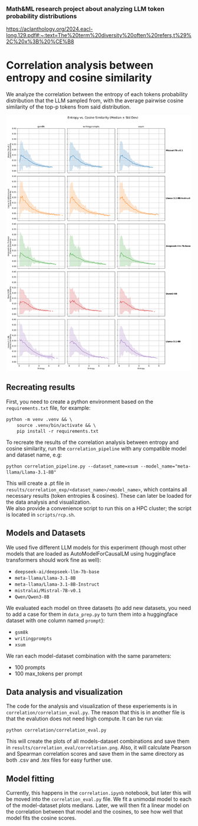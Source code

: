 ### Math&ML research project about analyzing LLM token probability distributions


https://aclanthology.org/2024.eacl-long.129.pdf#:~:text=The%20term%20diversity%20often%20refers,t%29%2C%20x%3B%20%CE%B8

# Correlation analysis between entropy and cosine similarity
We analyze the correlation between the entropy of each tokens probability distribution that the LLM sampled from, with the average pairwise cosine similarity of the top-p tokens from said distribution.

![Plots of correlation](correlation_eval/correlation.png)

## Recreating results
First, you need to create a python environment based on the ```requirements.txt``` file, for example:
```
python -m venv .venv && \
    source .venv/bin/activate && \
    pip install -r requirements.txt 
```
To recreate the results of the correlation analysis between entropy and cosine similarity, run the ```correlation_pipeline``` with any compatible model and dataset name, e.g: 
```
python correlation_pipeline.py --dataset_name=xsum --model_name="meta-llama/Llama-3.1-8B"
```
This will create a .pt file in ```results/correlation_exp/<dataset_name>/<model_name>```, which contains all necessary results (token entropies & cosines).
These can later be loaded for the data analysis and visualization.  
We also provide a convenience script to run this on a HPC cluster; the script is located in ```scripts/rcp.sh```.

## Models and Datasets
We used five different LLM models for this experiment (though most other models that are loaded as AutoModelForCausalLM using huggingface transformers should work fine as well): 
* ```deepseek-ai/deepseek-llm-7b-base```
* ```meta-llama/Llama-3.1-8B```
* ```meta-llama/Llama-3.1-8B-Instruct```
* ```mistralai/Mistral-7B-v0.1```
* ```Qwen/Qwen3-8B```  

We evaluated each model on three datasets (to add new datasets, you need to add a case for them in ```data_prep.py``` to turn them into a huggingface dataset with one column named ```prompt```): 
* ```gsm8k```
* ```writingprompts```
* ```xsum```

We ran each model-dataset combination with the same parameters: 
* 100 prompts
* 100 max_tokens per prompt

## Data analysis and visualization
The code for the analysis and visualization of these experiements is in ```correlation/correlation_eval.py```. The reason that this is in another file is that the evalution does not need high compute. It can be run via: 
```
python correlation/correlation_eval.py
```

This will create the plots of all models-dataset combinations and save them in ```results/correlation_eval/correlation.png```. Also, it will calculate Pearson and Spearman correlation scores and save them in the same directory as both .csv and .tex files for easy further use. 

## Model fitting
Currently, this happens in the ```correlation.ipynb``` notebook, but later this will be moved into the ```correlation_eval.py``` file. 
We fit a unimodal model to each of the model-dataset plots medians. 
Later, we will then fit a linear model on the correlation between that model and the cosines, to see how well that model fits the cosine scores.